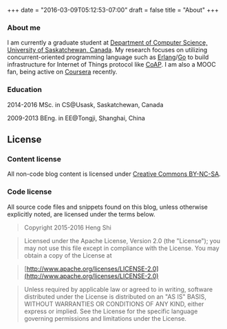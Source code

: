 +++
date = "2016-03-09T05:12:53-07:00"
draft = false
title = "About"
+++

### About me

I am currently a graduate student at [Department of Computer Science, University of Saskatchewan, Canada](http://www.cs.usask.ca). My research focuses on utilizing concurrent-oriented programming language such as [Erlang](http://www.erlang.org)/[Go](https://golang.org) to build infrastructure for Internet of Things protocol like [CoAP](http://coap.technology). I am also a MOOC fan, being active on [Coursera](https://www.coursera.org/) recently.

### Education

2014-2016 MSc. in CS@Usask, Saskatchewan, Canada

2009-2013 BEng. in EE@Tongji, Shanghai, China

## License
### Content license

All non-code blog content is licensed under [Creative Commons BY-NC-SA](https://creativecommons.org/licenses/by-nc-sa/4.0/).

### Code license

All source code files and snippets found on this blog, unless otherwise explicitly noted, are licensed under the terms below.

>Copyright 2015-2016 Heng Shi

>Licensed under the Apache License, Version 2.0 (the "License");
>you may not use this file except in compliance with the License.
>You may obtain a copy of the License at

>[http://www.apache.org/licenses/LICENSE-2.0](http://www.apache.org/licenses/LICENSE-2.0)

>Unless required by applicable law or agreed to in writing, software
distributed under the License is distributed on an "AS IS" BASIS,
WITHOUT WARRANTIES OR CONDITIONS OF ANY KIND, either express or implied.
See the License for the specific language governing permissions and
limitations under the License.
